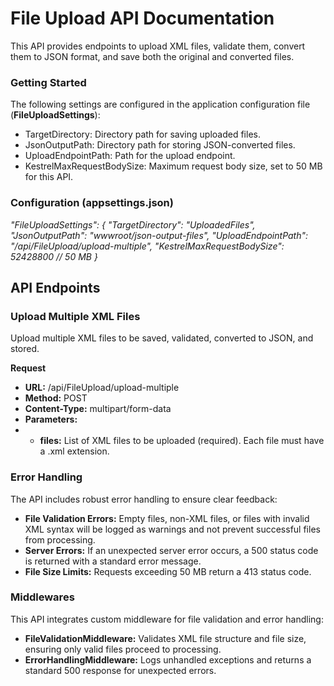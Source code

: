 # File Upload API Documentation
This API provides endpoints to upload XML files, validate them, convert them to JSON format, and save both the original and converted files.

### Getting Started
The following settings are configured in the application configuration file (**FileUploadSettings**):

- TargetDirectory: Directory path for saving uploaded files.
- JsonOutputPath: Directory path for storing JSON-converted files.
- UploadEndpointPath: Path for the upload endpoint.
- KestrelMaxRequestBodySize: Maximum request body size, set to 50 MB for this API.

### Configuration (appsettings.json)
*"FileUploadSettings": {
  "TargetDirectory": "UploadedFiles",
  "JsonOutputPath": "wwwroot/json-output-files",
  "UploadEndpointPath": "/api/FileUpload/upload-multiple",
  "KestrelMaxRequestBodySize": 52428800 // 50 MB
}*

## API Endpoints
### Upload Multiple XML Files
Upload multiple XML files to be saved, validated, converted to JSON, and stored.

**Request**
- **URL:** /api/FileUpload/upload-multiple
- **Method:** POST
- **Content-Type:** multipart/form-data
- **Parameters:**
- - **files:** List of XML files to be uploaded (required). Each file must have a .xml extension.

### Error Handling
The API includes robust error handling to ensure clear feedback:

- **File Validation Errors:** Empty files, non-XML files, or files with invalid XML syntax will be logged as warnings and not prevent successful files from processing.
- **Server Errors:** If an unexpected server error occurs, a 500 status code is returned with a standard error message.
- **File Size Limits:** Requests exceeding 50 MB return a 413 status code.

### Middlewares
This API integrates custom middleware for file validation and error handling:

- **FileValidationMiddleware:** Validates XML file structure and file size, ensuring only valid files proceed to processing.
- **ErrorHandlingMiddleware:** Logs unhandled exceptions and returns a standard 500 response for unexpected errors.
